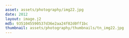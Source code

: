 ```yaml
---
asset: assets/photography/img22.jpg
date: 2012
layout: image.j2
md5: 9351045590537d36e2aa24f02d0ff1bc
thumbnail: assets/photography/thumbnails/tn_img22.jpg
---
```


